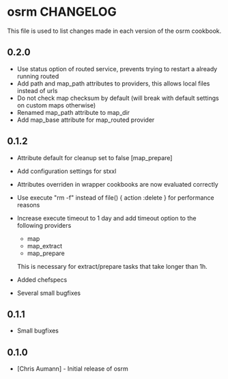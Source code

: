 osrm CHANGELOG
==============

This file is used to list changes made in each version of the osrm cookbook.

0.2.0
-----

- Use status option of routed service, prevents trying to restart a already running routed
- Add path and map_path attributes to providers, this allows local files instead of urls
- Do not check map checksum by default (will break with default settings on custom maps otherwise)
- Renamed map_path attribute to map_dir
- Add map_base attribute for map_routed provider


0.1.2
-----

- Attribute default for cleanup set to false [map_prepare]
- Add configuration settings for stxxl
- Attributes overriden in wrapper cookbooks are now evaluated correctly
- Use execute "rm -f" instead of file() { action :delete } for performance reasons
- Increase execute timeout to 1 day and add timeout option to the following providers

  * map
  * map_extract
  * map_prepare

  This is necessary for extract/prepare tasks that take longer than 1h.

- Added chefspecs
- Several small bugfixes


0.1.1
-----

- Small bugfixes


0.1.0
-----
- [Chris Aumann] - Initial release of osrm
